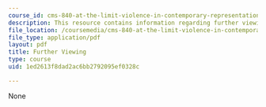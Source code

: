 ```yaml
---
course_id: cms-840-at-the-limit-violence-in-contemporary-representation-fall-2013
description: This resource contains information regarding further viewing.
file_location: /coursemedia/cms-840-at-the-limit-violence-in-contemporary-representation-fall-2013/1ed2613f8dad2ac6bb2792095ef0328c_MITCMS_840F13_FurtherVwng.pdf
file_type: application/pdf
layout: pdf
title: Further Viewing
type: course
uid: 1ed2613f8dad2ac6bb2792095ef0328c

---
```

None